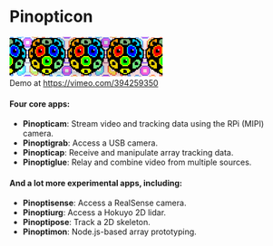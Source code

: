 # Pinopticon
<img src="./docs/images/logo3.png"><br>
Demo at https://vimeo.com/394259350 

#### Four core apps:
<ul>
<li><b>Pinopticam</b>: Stream video and tracking data using the RPi (MIPI) camera.</li>
<li><b>Pinoptigrab</b>: Access a USB camera.</li>
<li><b>Pinopticap</b>: Receive and manipulate array tracking data.</li>
<li><b>Pinoptiglue</b>: Relay and combine video from multiple sources.</li>
</ul>

#### And a lot more experimental apps, including:
<ul>
<li><b>Pinoptisense</b>: Access a RealSense camera.</li> 
<li><b>Pinoptiurg</b>: Access a Hokuyo 2D lidar.</li>
<li><b>Pinoptipose</b>: Track a 2D skeleton.</li>
<li><b>Pinoptimon</b>: Node.js-based array prototyping.</li>
</ul>
